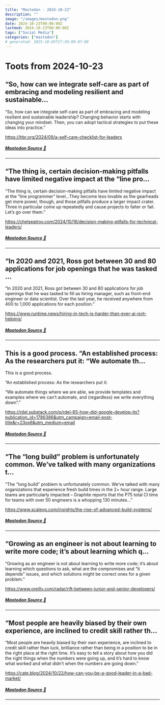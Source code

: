 ```yaml
---
title: "Mastodon - 2024-10-23"
description: ""
image: "/images/mastodon.png"
date: 2024-10-23T00:00:00Z
lastmod: 2024-10-23T00:00:00Z
tags: ["Social Media"]
categories: ["mastodon"]
# generated: 2025-10-05T17:59:09-07:00
---
```


# Toots from 2024-10-23

## “So, how can we integrate self-care as part of embracing and modeling resilient and sustainable...

“So, how can we integrate self-care as part of embracing and modeling resilient and sustainable leadership? Changing behavior starts with changing your mindset. Then, you can adopt tactical strategies to put these ideas into practice.”

<https://hbr.org/2024/09/a-self-care-checklist-for-leaders>

##### [Mastodon Source 🐘](https://hachyderm.io/@mweagle/113355201334591743)

---

## “The thing is, certain decision-making pitfalls have limited negative impact at the “line pro...

“The thing is, certain decision-making pitfalls have limited negative impact at the “line programmer” level…They become less lovable as the gearheads get more power, though, and those pitfalls produce a larger impact crater. Three in particular come up repeatedly and cause projects to falter or fail. Let’s go over them.”

<https://chelseatroy.com/2024/10/16/decision-making-pitfalls-for-technical-leaders/>

##### [Mastodon Source 🐘](https://hachyderm.io/@mweagle/113355055656168137)

---

## “In 2020 and 2021, Ross got between 30 and 80 applications for job openings that he was tasked ...

“In 2020 and 2021, Ross got between 30 and 80 applications for job openings that he was tasked to fill as hiring manager, such as front-end engineer or data scientist. Over the last year, he received anywhere from 400 to 1,000 applications for each position.”

<https://www.runtime.news/hiring-in-tech-is-harder-than-ever-ai-isnt-helping/>

##### [Mastodon Source 🐘](https://hachyderm.io/@mweagle/113354717749524370)

---

## This is a good process.  “An established process: As the researchers put it:  “We automate th...

This is a good process.

“An established process: As the researchers put it:

“We automate things where we are able, we provide templates and examples where we can’t automate, and (regardless) we write everything down”.”

<https://rdel.substack.com/p/rdel-65-how-did-google-develop-its?publication_id=1786386&utm_campaign=email-post-title&r=23ox6&utm_medium=email>

##### [Mastodon Source 🐘](https://hachyderm.io/@mweagle/113354652673902816)

---

## “The “long build” problem is unfortunately common. We’ve talked with many organizations t...

“The “long build” problem is unfortunately common. We’ve talked with many organizations that experience fresh build times in the 2+ hour range. Large teams are particularly impacted – Graphite reports that the P75 total CI time for teams with over 50 engineers is a whopping 130 minutes…”

<https://www.scalevp.com/insights/the-rise-of-advanced-build-systems/>

##### [Mastodon Source 🐘](https://hachyderm.io/@mweagle/113354628839842350)

---

## “Growing as an engineer is not about learning to write more code; it’s about learning which q...

“Growing as an engineer is not about learning to write more code; it’s about learning which questions to ask, what are the compromises and “it depends” issues, and which solutions might be correct ones for a given problem.”

<https://www.oreilly.com/radar/rift-between-junior-and-senior-developers/>

##### [Mastodon Source 🐘](https://hachyderm.io/@mweagle/113354557451611796)

---

## “Most people are heavily biased by their own experience, are inclined to credit skill rather th...

“Most people are heavily biased by their own experience, are inclined to credit skill rather than luck, brilliance rather than being in a position to be in the right place at the right time. It’s easy to tell a story about how you did the right things when the numbers were going up, and it’s hard to know what worked and what didn’t when the numbers are going down.”

<https://cate.blog/2024/10/22/how-can-you-be-a-good-leader-in-a-bad-market/>

##### [Mastodon Source 🐘](https://hachyderm.io/@mweagle/113354527754975199)

---

